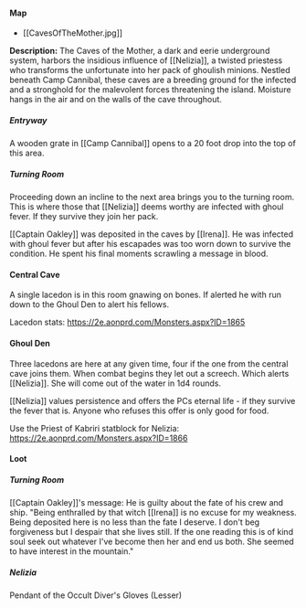 #### Map
- [[CavesOfTheMother.jpg]]

**Description:** 
The Caves of the Mother, a dark and eerie underground system, harbors the insidious influence of [[Nelizia]], a twisted priestess who transforms the unfortunate into her pack of ghoulish minions. Nestled beneath Camp Cannibal, these caves are a breeding ground for the infected and a stronghold for the malevolent forces threatening the island. Moisture hangs in the air and on the walls of the cave throughout.

##### Entryway
A wooden grate in [[Camp Cannibal]] opens to a 20 foot drop into the top of this area.

##### Turning Room
Proceeding down an incline to the next area brings you to the turning room. This is where those that [[Nelizia]] deems worthy are infected with ghoul fever. If they survive they join her pack.

[[Captain Oakley]] was deposited in the caves by [[Irena]]. He was infected with ghoul fever but after his escapades was too worn down to survive the condition. He spent his final moments scrawling a message in blood.

#### Central Cave
A single lacedon is in this room gnawing on bones. If alerted he with run down to the Ghoul Den to alert his fellows.

Lacedon stats: https://2e.aonprd.com/Monsters.aspx?ID=1865

#### Ghoul Den
Three lacedons are here at any given time, four if the one from the central cave joins them. When combat begins they let out a screech. Which alerts [[Nelizia]]. She will come out of the water in 1d4 rounds.

[[Nelizia]] values persistence and offers the PCs eternal life - if they survive the fever that is. Anyone who refuses this offer is only good for food.

Use the Priest of Kabriri statblock for Nelizia: https://2e.aonprd.com/Monsters.aspx?ID=1866


#### Loot
##### Turning Room
[[Captain Oakley]]'s message: He is guilty about the fate of his crew and ship. "Being enthralled by that witch [[Irena]] is no excuse for my weakness. Being deposited here is no less than the fate I deserve. I don't beg forgiveness but I despair that she lives still. If the one reading this is of kind soul seek out whatever I've become then her and end us both. She seemed to have interest in the mountain."

##### Nelizia
Pendant of the Occult
Diver's Gloves (Lesser)